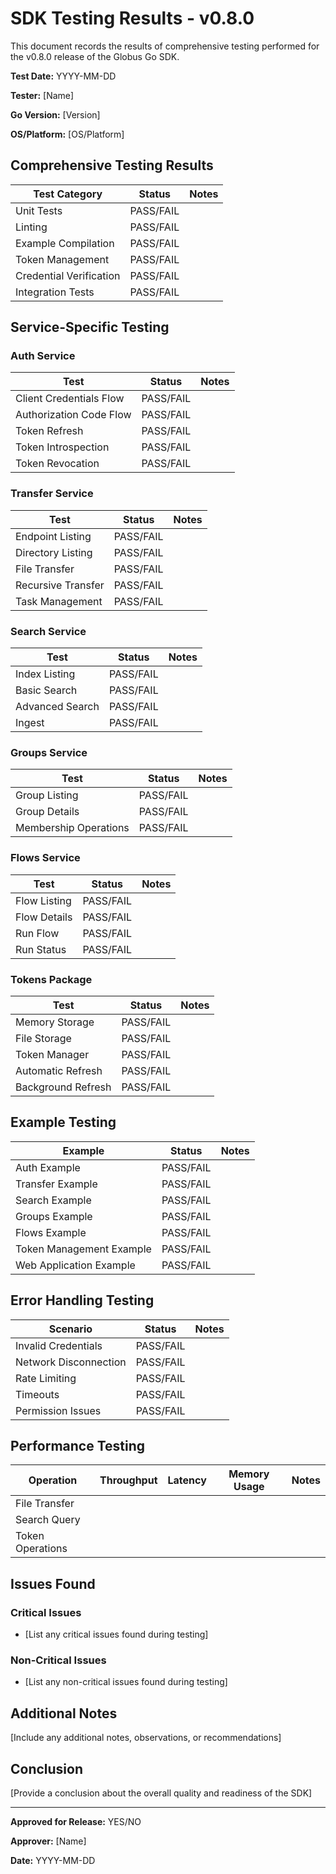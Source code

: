 <!-- SPDX-License-Identifier: Apache-2.0 -->
<!-- SPDX-FileCopyrightText: 2025 Scott Friedman and Project Contributors -->

# SDK Testing Results - v0.8.0

This document records the results of comprehensive testing performed for the v0.8.0 release of the Globus Go SDK.

**Test Date:** YYYY-MM-DD

**Tester:** [Name]

**Go Version:** [Version]

**OS/Platform:** [OS/Platform]

## Comprehensive Testing Results

| Test Category | Status | Notes |
|---------------|--------|-------|
| Unit Tests | PASS/FAIL | |
| Linting | PASS/FAIL | |
| Example Compilation | PASS/FAIL | |
| Token Management | PASS/FAIL | |
| Credential Verification | PASS/FAIL | |
| Integration Tests | PASS/FAIL | |

## Service-Specific Testing

### Auth Service

| Test | Status | Notes |
|------|--------|-------|
| Client Credentials Flow | PASS/FAIL | |
| Authorization Code Flow | PASS/FAIL | |
| Token Refresh | PASS/FAIL | |
| Token Introspection | PASS/FAIL | |
| Token Revocation | PASS/FAIL | |

### Transfer Service

| Test | Status | Notes |
|------|--------|-------|
| Endpoint Listing | PASS/FAIL | |
| Directory Listing | PASS/FAIL | |
| File Transfer | PASS/FAIL | |
| Recursive Transfer | PASS/FAIL | |
| Task Management | PASS/FAIL | |

### Search Service

| Test | Status | Notes |
|------|--------|-------|
| Index Listing | PASS/FAIL | |
| Basic Search | PASS/FAIL | |
| Advanced Search | PASS/FAIL | |
| Ingest | PASS/FAIL | |

### Groups Service

| Test | Status | Notes |
|------|--------|-------|
| Group Listing | PASS/FAIL | |
| Group Details | PASS/FAIL | |
| Membership Operations | PASS/FAIL | |

### Flows Service

| Test | Status | Notes |
|------|--------|-------|
| Flow Listing | PASS/FAIL | |
| Flow Details | PASS/FAIL | |
| Run Flow | PASS/FAIL | |
| Run Status | PASS/FAIL | |

### Tokens Package

| Test | Status | Notes |
|------|--------|-------|
| Memory Storage | PASS/FAIL | |
| File Storage | PASS/FAIL | |
| Token Manager | PASS/FAIL | |
| Automatic Refresh | PASS/FAIL | |
| Background Refresh | PASS/FAIL | |

## Example Testing

| Example | Status | Notes |
|---------|--------|-------|
| Auth Example | PASS/FAIL | |
| Transfer Example | PASS/FAIL | |
| Search Example | PASS/FAIL | |
| Groups Example | PASS/FAIL | |
| Flows Example | PASS/FAIL | |
| Token Management Example | PASS/FAIL | |
| Web Application Example | PASS/FAIL | |

## Error Handling Testing

| Scenario | Status | Notes |
|----------|--------|-------|
| Invalid Credentials | PASS/FAIL | |
| Network Disconnection | PASS/FAIL | |
| Rate Limiting | PASS/FAIL | |
| Timeouts | PASS/FAIL | |
| Permission Issues | PASS/FAIL | |

## Performance Testing

| Operation | Throughput | Latency | Memory Usage | Notes |
|-----------|------------|---------|--------------|-------|
| File Transfer | | | | |
| Search Query | | | | |
| Token Operations | | | | |

## Issues Found

### Critical Issues

- [List any critical issues found during testing]

### Non-Critical Issues

- [List any non-critical issues found during testing]

## Additional Notes

[Include any additional notes, observations, or recommendations]

## Conclusion

[Provide a conclusion about the overall quality and readiness of the SDK]

---

**Approved for Release:** YES/NO

**Approver:** [Name]

**Date:** YYYY-MM-DD